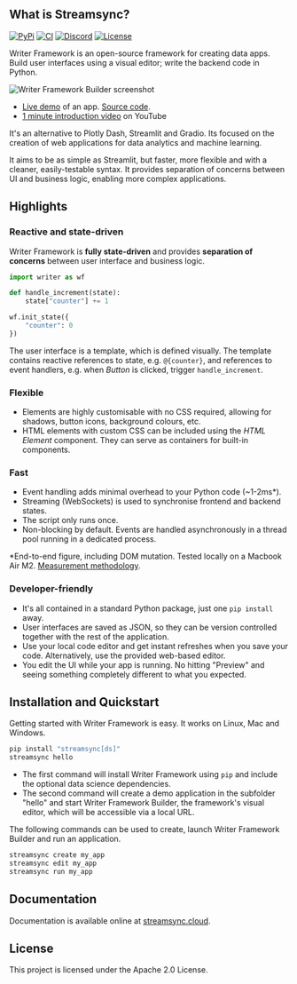 ## What is Streamsync?

[![PyPi](https://img.shields.io/pypi/v/streamsync.svg?label=Version)](https://pypi.org/project/streamsync/)
[![CI](https://github.com/streamsync-cloud/streamsync/actions/workflows/ci.yml/badge.svg)](https://github.com/streamsync-cloud/streamsync/actions/workflows/ci.yml)
[![Discord](https://img.shields.io/badge/discord-streamsync-sn677E3Pd3?logo=discord&logoColor=white)](https://discord.gg/sn677E3Pd3)
[![License](https://img.shields.io/pypi/l/streamsync)](LICENSE)

Writer Framework is an open-source framework for creating data apps. Build user interfaces using a visual editor; write the backend code in Python.

![Writer Framework Builder screenshot](https://raw.githubusercontent.com/streamsync-cloud/streamsync/master/docs/docs/public/sc1.png "Writer Framework Builder screenshot")

- [Live demo](https://hello.streamsync.cloud/) of an app. [Source code](https://github.com/streamsync-cloud/streamsync/blob/master/apps/hello/main.py).
- [1 minute introduction video](https://youtu.be/XBAPBy_zf8s) on YouTube

It's an alternative to Plotly Dash, Streamlit and Gradio. Its focused on the creation of web applications for data analytics and machine learning.

It aims to be as simple as Streamlit, but faster, more flexible and with a cleaner, easily-testable syntax. It provides separation of concerns between UI and business logic, enabling more complex applications.

## Highlights

### Reactive and state-driven

Writer Framework is **fully state-driven** and provides **separation of concerns** between user interface and business logic.

```py
import writer as wf

def handle_increment(state):
    state["counter"] += 1

wf.init_state({
    "counter": 0
})
```

The user interface is a template, which is defined visually. The template contains reactive references to state, e.g. `@{counter}`, and references to event handlers, e.g. when _Button_ is clicked, trigger `handle_increment`.

### Flexible

- Elements are highly customisable with no CSS required, allowing for shadows, button icons, background colours, etc.
- HTML elements with custom CSS can be included using the _HTML Element_ component. They can serve as containers for built-in components.

### Fast

- Event handling adds minimal overhead to your Python code (~1-2ms\*).
- Streaming (WebSockets) is used to synchronise frontend and backend states.
- The script only runs once.
- Non-blocking by default. Events are handled asynchronously in a thread pool running in a dedicated process.

\*End-to-end figure, including DOM mutation. Tested locally on a Macbook Air M2. [Measurement methodology](https://medium.com/@ramiromedina/measuring-time-elapsed-between-an-event-and-its-associated-dom-mutation-80431ad576e1).

### Developer-friendly

- It's all contained in a standard Python package, just one `pip install` away.
- User interfaces are saved as JSON, so they can be version controlled together with the rest of the application.
- Use your local code editor and get instant refreshes when you save your code. Alternatively, use the provided web-based editor.
- You edit the UI while your app is running. No hitting "Preview" and seeing something completely different to what you expected.

## Installation and Quickstart

Getting started with Writer Framework is easy. It works on Linux, Mac and Windows.

```sh
pip install "streamsync[ds]"
streamsync hello
```

- The first command will install Writer Framework using `pip` and include the optional data science dependencies.
- The second command will create a demo application in the subfolder "hello" and start Writer Framework Builder, the framework's visual editor, which will be accessible via a local URL.

The following commands can be used to create, launch Writer Framework Builder and run an application.

```sh
streamsync create my_app
streamsync edit my_app
streamsync run my_app
```

## Documentation

Documentation is available online at [streamsync.cloud](https://streamsync.cloud).

## License

This project is licensed under the Apache 2.0 License.
